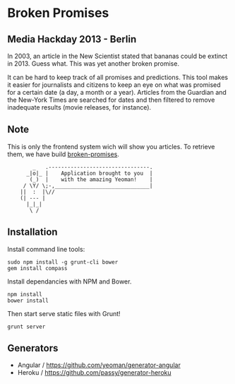 # Broken Promises 

## Media Hackday 2013 - Berlin

In 2003, an article in the New Scientist stated that bananas could be extinct in 2013. Guess what. This was yet another broken promise.

It can be hard to keep track of all promises and predictions. This tool makes it easier for journalists and citizens to keep an eye on what was promised for a certain date (a day, a month or a year). Articles from the Guardian and the New-York Times are searched for dates and then filtered to remove inadequate results (movie releases, for instance).

## Note

This is only the frontend system wich will show you articles. To retrieve them, we have build [broken-promises](https://github.com/jplusplus/broken-promises).



```
        _   .--------------------------------.
      _|o|_ |    Application brought to you  |
       (_)  |  	 with the amazing Yeoman!    |
     / \Y/ \;-,______________________________|
    ||  :  |\//
    (| --- |
      |_|_|
       \ /
```

## Installation

Install command line tools:

```
sudo npm install -g grunt-cli bower  
gem install compass
```

Install dependancies with NPM and Bower.

```
npm install
bower install
```

Then start serve static files with Grunt!

```
grunt server
```

## Generators

* Angular / https://github.com/yeoman/generator-angular
* Heroku / https://github.com/passy/generator-heroku
